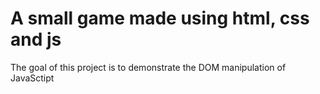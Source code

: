 # A small game made using html, css and js

The goal of this project is to demonstrate the DOM manipulation of JavaSctipt
